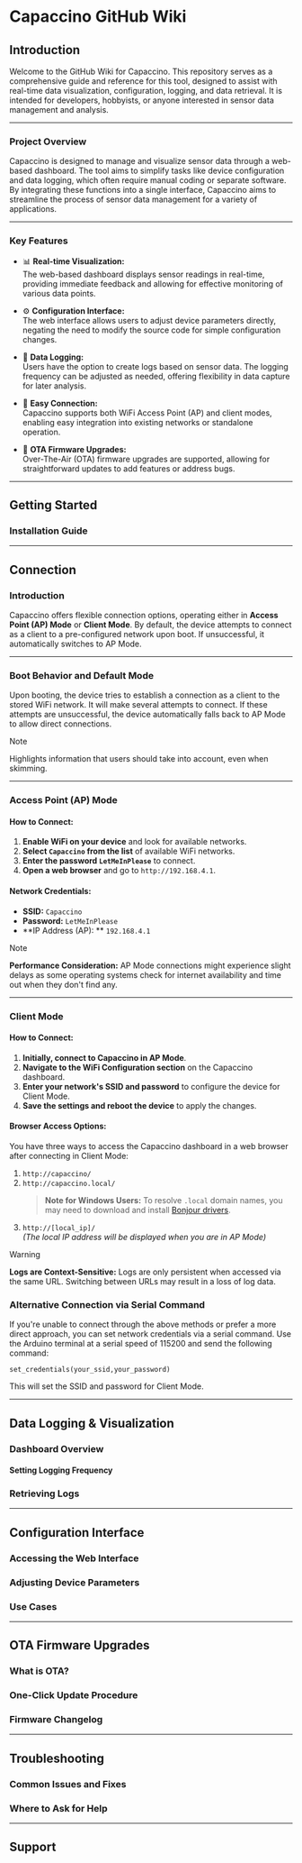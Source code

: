 # Capaccino GitHub Wiki

## Introduction

Welcome to the GitHub Wiki for Capaccino. This repository serves as a comprehensive guide and reference for this tool, designed to assist with real-time data visualization, configuration, logging, and data retrieval. It is intended for developers, hobbyists, or anyone interested in sensor data management and analysis.

---

### Project Overview

Capaccino is designed to manage and visualize sensor data through a web-based dashboard. The tool aims to simplify tasks like device configuration and data logging, which often require manual coding or separate software. By integrating these functions into a single interface, Capaccino aims to streamline the process of sensor data management for a variety of applications.

---

### Key Features

- 📊 **Real-time Visualization:**  
The web-based dashboard displays sensor readings in real-time, providing immediate feedback and allowing for effective monitoring of various data points.

- ⚙️ **Configuration Interface:**  
The web interface allows users to adjust device parameters directly, negating the need to modify the source code for simple configuration changes.
  
- 💾 **Data Logging:**  
Users have the option to create logs based on sensor data. The logging frequency can be adjusted as needed, offering flexibility in data capture for later analysis.

- 📡 **Easy Connection:**  
Capaccino supports both WiFi Access Point (AP) and client modes, enabling easy integration into existing networks or standalone operation.

- 🔄 **OTA Firmware Upgrades:**  
Over-The-Air (OTA) firmware upgrades are supported, allowing for straightforward updates to add features or address bugs.





---

## Getting Started

### Installation Guide

<!-- Step-by-step guide on how to install the project. -->


---
## Connection

### Introduction

Capaccino offers flexible connection options, operating either in **Access Point (AP) Mode** or **Client Mode**. By default, the device attempts to connect as a client to a pre-configured network upon boot. If unsuccessful, it automatically switches to AP Mode.

---

### Boot Behavior and Default Mode

Upon booting, the device tries to establish a connection as a client to the stored WiFi network. It will make several attempts to connect. If these attempts are unsuccessful, the device automatically falls back to AP Mode to allow direct connections.

> [!NOTE]  
> Highlights information that users should take into account, even when skimming.

---

### Access Point (AP) Mode

#### How to Connect:

1. **Enable WiFi on your device** and look for available networks.
2. **Select `Capaccino` from the list** of available WiFi networks.
3. **Enter the password `LetMeInPlease`** to connect.
4. **Open a web browser** and go to `http://192.168.4.1`.

#### Network Credentials:

- **SSID:** ``Capaccino``
- **Password:** ``LetMeInPlease``
- **IP Address (AP): ** ``192.168.4.1``

> [!NOTE]
> **Performance Consideration:** AP Mode connections might experience slight delays as some operating systems check for internet availability and time out when they don't find any.



---

### Client Mode

#### How to Connect:

1. **Initially, connect to Capaccino in AP Mode**.
2. **Navigate to the WiFi Configuration section** on the Capaccino dashboard.
3. **Enter your network's SSID and password** to configure the device for Client Mode.
4. **Save the settings and reboot the device** to apply the changes.

#### Browser Access Options:

You have three ways to access the Capaccino dashboard in a web browser after connecting in Client Mode:

1. `http://capaccino/`
2. `http://capaccino.local/`  
   > **Note for Windows Users:** To resolve `.local` domain names, you may need to download and install [Bonjour drivers](https://support.apple.com/kb/dl999?locale=en_US).
3. `http://[local_ip]/`  
   *(The local IP address will be displayed when you are in AP Mode)*

> [!WARNING]
> **Logs are Context-Sensitive:** Logs are only persistent when accessed via the same URL. Switching between URLs may result in a loss of log data.


### Alternative Connection via Serial Command

If you're unable to connect through the above methods or prefer a more direct approach, you can set network credentials via a serial command. Use the Arduino terminal at a serial speed of 115200 and send the following command:
```
set_credentials(your_ssid,your_password)
```

This will set the SSID and password for Client Mode.





---

## Data Logging & Visualization

### Dashboard Overview

<!-- Screenshots and description of the dashboard. -->

#### Setting Logging Frequency

<!-- How to set the frequency for logging data. -->

### Retrieving Logs

<!-- Guide on how to retrieve the logged data. -->

---

## Configuration Interface

### Accessing the Web Interface

<!-- Information on how to access the web interface. -->

### Adjusting Device Parameters

<!-- How to adjust device parameters from the web interface. -->

### Use Cases

<!-- Examples or scenarios where adjusting device parameters is useful. -->

---

## OTA Firmware Upgrades

### What is OTA?

<!-- Explain the concept of Over-The-Air updates. -->

### One-Click Update Procedure

<!-- Step-by-step guide on how to perform one-click updates. -->

### Firmware Changelog

<!-- A changelog for the firmware versions. -->

---

## Troubleshooting

### Common Issues and Fixes

<!-- List of common issues and their solutions. -->

### Where to Ask for Help

<!-- Point users to forums, issue trackers, or other places where they can ask for help. -->

---

## Support

<!-- Details about how to get support for the project. -->

